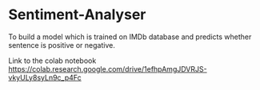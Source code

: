 # Sentiment-Analyser
To build a model which is trained on IMDb database and predicts whether sentence is positive or negative.

Link to the colab notebook
https://colab.research.google.com/drive/1efhpAmgJDVRJS-vkyULy8syLn9c_p4Fc
